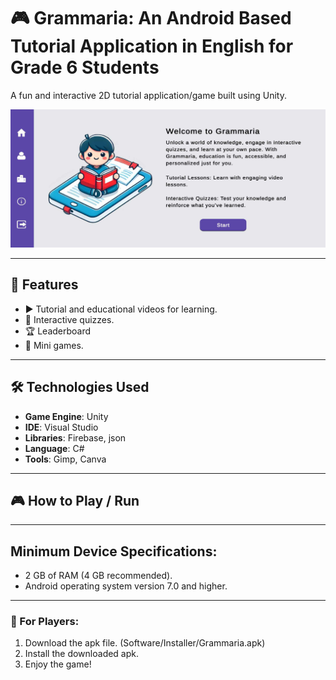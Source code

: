 # 🎮 Grammaria: An Android Based Tutorial Application in English for Grade 6 Students
A fun and interactive 2D tutorial application/game built using Unity.

![screenshot](Screenshots/home.jpg) <!-- Replace with your own screenshot path -->

---

## 🚀 Features
- ▶️ Tutorial and educational videos for learning.
- 🧠 Interactive quizzes.
- 🏆 Leaderboard
- 📱 Mini games.
---

## 🛠️ Technologies Used
- **Game Engine**: Unity
- **IDE**: Visual Studio
- **Libraries**: Firebase, json
- **Language**: C#
- **Tools**: Gimp, Canva

---

## 🎮 How to Play / Run


---

## Minimum Device Specifications: 
- 2 GB of RAM (4 GB recommended). 
- Android operating system version 7.0 and higher. 

---

### 📱 For Players:
1. Download the apk file. (Software/Installer/Grammaria.apk)
2. Install the downloaded apk.
3. Enjoy the game!
